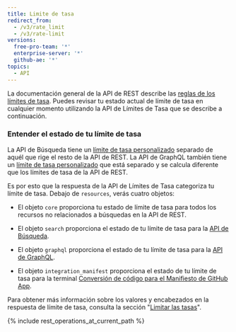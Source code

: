 ```yaml
---
title: Limite de tasa
redirect_from:
  - /v3/rate_limit
  - /v3/rate-limit
versions:
  free-pro-team: '*'
  enterprise-server: '*'
  github-ae: '*'
topics:
  - API
---
```


La documentación general de la API de REST describe las [reglas de los límites de tasa](/rest/overview/resources-in-the-rest-api#rate-limiting). Puedes revisar tu estado actual de límite de tasa en cualquier momento utilizando la API de Límites de Tasa que se describe a continuación.

### Entender el estado de tu límite de tasa

La API de Búsqueda tiene un [límite de tasa personalizado](/v3/search/#rate-limit) separado de aquél que rige el resto de la API de REST. La API de GraphQL también tiene un [límite de tasa personalizado](/v4/guides/resource-limitations/#rate-limit) que está separado y se calcula diferente que los límites de tasa de la API de REST.

Es por esto que la respuesta de la API de Límites de Tasa categoriza tu límite de tasa. Debajo de `resources`, verás cuatro objetos:

* El objeto `core` proporciona tu estado de límite de tasa para todos los recursos no relacionados a búsquedas en la API de REST.

* El objeto `search` proporciona el estado de tu límite de tasa para la [API de Búsqueda](/v3/search/).

* El objeto `graphql` proporciona el estado de tu límite de tasa para la [API de GraphQL](/v4/).

* El objeto `integration_manifest` proporciona el estado de tu límite de tasa para la terminal [Conversión de código para el Manifiesto de GitHub App](/apps/building-github-apps/creating-github-apps-from-a-manifest/#3-you-exchange-the-temporary-code-to-retrieve-the-app-configuration).

Para obtener más información sobre los valores y encabezados en la respuesta de límite de tasa, consulta la sección "[Limitar las tasas](/v3/#rate-limiting)".

{% include rest_operations_at_current_path %}
